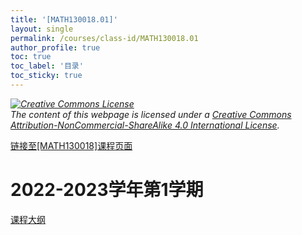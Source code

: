 ```yaml
---
title: '[MATH130018.01]'
layout: single
permalink: /courses/class-id/MATH130018.01
author_profile: true
toc: true
toc_label: '目录'
toc_sticky: true
---
```


<div class='notice--warning'>
<p><i><a rel='license' href='http://creativecommons.org/licenses/by-nc-sa/4.0/'><img alt='Creative Commons License' style='border-width:0' src='https://i.creativecommons.org/l/by-nc-sa/4.0/88x31.png' /></a><br /> The content of this webpage is licensed under a <a rel='license' href='http://creativecommons.org/licenses/by-nc-sa/4.0/'>Creative Commons Attribution-NonCommercial-ShareAlike 4.0 International License</a>.</i></p>
</div>

<a href='https://fdu-math.github.io/courses/MATH130018'>链接至[MATH130018]课程页面<a>

# 2022-2023学年第1学期

<a href='https://fdu-math.github.io/assets/docs/courses/MATH130018.01-2022-2023-1 (Encrypted).pdf'>课程大纲</a>